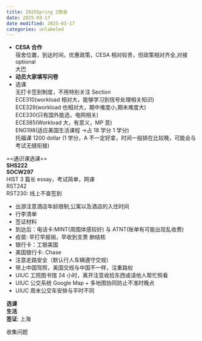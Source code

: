 ```yaml
---
title: 2025Spring 2例会
date: 2025-03-17
date modified: 2025-03-17
categories: unlabeled
---
```


- **CESA 合作**  
宿舍位置，到达时间，优惠政策，CESA 相对较贵，但政策相对齐全,对接 optional  
大巴
- **动员大家填写问卷**
- 选课  
无打卡签到制度，不用特别关注 Section  
ECE310(workload 相对大，能够学习到信号处理相关知识)  
ECE329(workload 也相对大，期中难度小,期末难度大)  
ECE330(只有国外能选，电网相关)  
ECE385(Workload 大，有意义，MP 意)  
ENG198(适应美国生活课程 ->占 18 学分 1 学分)  
托福课 1200 dollar (1 学分，A 不一定好拿，时间一般排在比较晚，可能会与考试无缝衔接)



==通识课选课==  
**SHS222**  
**SOCW297**  
HIST 3 篇长 essay，考试简单，网课  
RST242  
RST230: 线上不查签到

- 出游注意酒店年龄限制,公寓以及酒店的入住时间
- 行李清单
- 签证材料
- 到达后：电话卡:MINT(周围体感较好) 与 ATNT(账单有可能出现乱收费)
- 疫苗: 早打早报销，早收到支票 肺结核
- 银行卡：工银美国
- 美国银行卡: Chase
- 注意走路安全（默认行人车辆遵守交规）
- 带上中国驾照，美国交规与中国不一样，注重路权
- UIUC 工院图书馆 24 小时，离开注意收拾东西或请他人帮忙照看
- UIUC 公交系统 Google Map + 多地图协同防止不准时晚点
- UIUC 周末公交车安排与平时不同

**选课**  
**生活**  
**签证**: 上海


收集问题